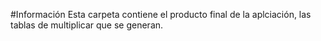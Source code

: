 #Información
Esta carpeta contiene el producto final de la aplciación, las tablas de multiplicar que se generan.